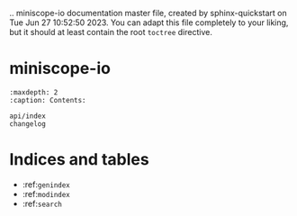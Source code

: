 .. miniscope-io documentation master file, created by
   sphinx-quickstart on Tue Jun 27 10:52:50 2023.
   You can adapt this file completely to your liking, but it should at least
   contain the root `toctree` directive.

# miniscope-io

```{toctree}
:maxdepth: 2
:caption: Contents:

api/index
changelog
```
 

Indices and tables
==================

* :ref:`genindex`
* :ref:`modindex`
* :ref:`search`
